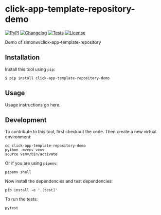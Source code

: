 # click-app-template-repository-demo

[![PyPI](https://img.shields.io/pypi/v/click-app-template-repository-demo.svg)](https://pypi.org/project/click-app-template-repository-demo/)
[![Changelog](https://img.shields.io/github/v/release/simonw/click-app-template-repository-demo?include_prereleases&label=changelog)](https://github.com/simonw/click-app-template-repository-demo/releases)
[![Tests](https://github.com/simonw/click-app-template-repository-demo/workflows/Test/badge.svg)](https://github.com/simonw/click-app-template-repository-demo/actions?query=workflow%3ATest)
[![License](https://img.shields.io/badge/license-Apache%202.0-blue.svg)](https://github.com/simonw/click-app-template-repository-demo/blob/master/LICENSE)

Demo of simonw/click-app-template-repository

## Installation

Install this tool using `pip`:

    $ pip install click-app-template-repository-demo

## Usage

Usage instructions go here.

## Development

To contribute to this tool, first checkout the code. Then create a new virtual environment:

    cd click-app-template-repository-demo
    python -mvenv venv
    source venv/bin/activate

Or if you are using `pipenv`:

    pipenv shell

Now install the dependencies and test dependencies:

    pip install -e '.[test]'

To run the tests:

    pytest
